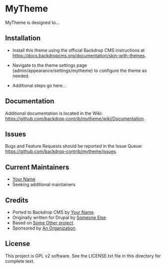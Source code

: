 MyTheme
=======
<!--
The first paragraph of this file should be kept short as it will be used as the
project summary on BackdropCMS.org. Aim for about 240 characters (three lines at
80 characters each).

All lines in this file should be no more than 80 characters long for legibility,
unless including a URL or example that requires the line to not wrap.
|<- - - - - - - This line is exactly 80 characters for reference - - - - - - ->|

Detail in READMEs should be limited to the minimum required for installation and
getting started. More detailed documentation should be moved to a GitHub wiki
page; for example: https://github.com/backdrop-contrib/setup/wiki/Documentation.
-->

MyTheme is designed to...


Installation
------------
<!--
List the steps needed to install and configure the theme. Add/remove steps as
necessary.
-->

- Install this theme using the official Backdrop CMS instructions at
  https://docs.backdropcms.org/documentation/skin-with-themes.

- Navigate to the theme settings page (admin/appearance/settings/mytheme) to
  configure the theme as needed.

- Additional steps go here...


Documentation
-------------
<!--
Link to the repository's wiki if more documentation can be found there. Remove
this section if not needed (and consider disabling the wiki in the repo settings
if not used).
-->

Additional documentation is located in the Wiki:
https://github.com/backdrop-contrib/mytheme/wiki/Documentation.


Issues
------
<!--
Link to the repo's issue queue.
-->

Bugs and Feature Requests should be reported in the Issue Queue:
https://github.com/backdrop-contrib/mytheme/issues.


Current Maintainers
-------------------
<!--
List the current maintainer(s) of the theme, and note if this theme needs
new/additional maintainers.
-->

- [Your Name](https://github.com/username)
- Seeking additional maintainers


Credits
-------
<!--
Give credit where credit's due.
If this is a Drupal port, state who ported it, and who wrote the original Drupal
theme. If this theme is based on another project, or uses third-party libraries,
list them here. You can also mention any organisations/companies who sponsored
the theme's development.
-->

- Ported to Backdrop CMS by [Your Name](https://github.com/username).
- Originally written for Drupal by [Someone Else](https://github.com/username).
- Based on [Some Other project](https://github.com/example).
- Sponsored by [An Organization](https://example.org).


License
-------
<!--
Mention what license this theme is released under, and where people can find it.
-->

This project is GPL v2 software.
See the LICENSE.txt file in this directory for complete text.
